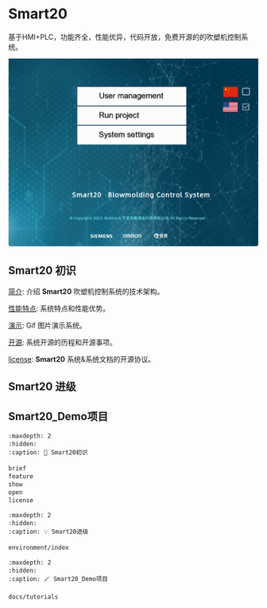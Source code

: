 

# Smart20

基于HMI+PLC，功能齐全，性能优异，代码开放，免费开源的的吹塑机控制系统。

![](_static/home.png)

## **Smart20** 初识 

[简介](../docs/brief.md): 介绍 **Smart20** 吹塑机控制系统的技术架构。

[性能特点](../docs/feature.md): 系统特点和性能优势。

[演示](../docs/show.md): Gif 图片演示系统。

[开源](../docs/open.md): 系统开源的历程和开源事项。

[license](../docs/license.md): **Smart20** 系统&系统文档的开源协议。


##  **Smart20** 进级





## **Smart20**_Demo项目


```{toctree}
:maxdepth: 2
:hidden:
:caption: 🚀 Smart20初识
   
brief
feature
show
open
license
```

```{toctree}
:maxdepth: 2
:hidden:
:caption: 💡 Smart20进级

environment/index
```

```{toctree}
:maxdepth: 2
:hidden:
:caption: 🪄 Smart20_Demo项目

docs/tutorials
```



